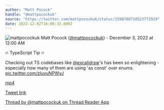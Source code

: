 ```yaml
---
author: "Matt Pocock"
handle: "@mattpocockuk"
source: "https://twitter.com/mattpocockuk/status/1598708710523772929"
date: 2022-12-02T16:00:33.000Z
---
```


![mattpocockuk](https://pbs.twimg.com/profile_images/1597707219176497153/MTGb1VXu_normal.png)
Matt Pocock ([@mattpocockuk](https://twitter.com/mattpocockuk)) - December 3, 2022 at 12:00 AM

🔥 TypeScript Tip 🔥

Checking out TS codebases like [@excalidraw](https://twitter.com/excalidraw)'s has been so enlightening - especially how many of them are using 'as const' over enums. [pic.twitter.com/zIuvuNPWyJ](https://twitter.com/mattpocockuk/status/1598708710523772929/video/1)

[mp4](mattpocockuk%20-%201598708710523772929.mp4)

[Tweet link](https://twitter.com/mattpocockuk/status/1598708710523772929)

[Thread by @mattpocockuk on Thread Reader App](https://threadreaderapp.com/thread/1598708710523772929.html)
